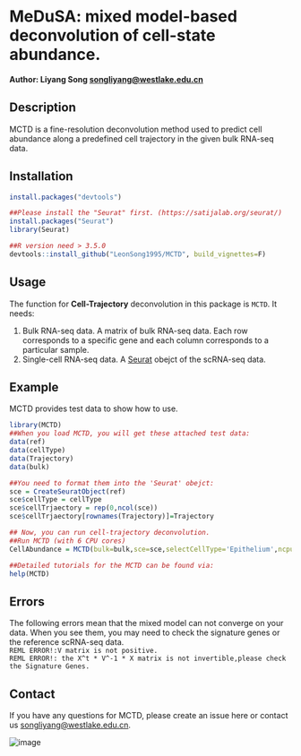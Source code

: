 # MeDuSA: mixed model-based deconvolution of cell-state abundance.

**Author: Liyang Song <songliyang@westlake.edu.cn>**    


## Description
MCTD is a fine-resolution deconvolution method used to predict cell abundance along a predefined cell trajectory in the given bulk RNA-seq data.


## Installation
```R
install.packages("devtools")

##Please install the "Seurat" first. (https://satijalab.org/seurat/)
install.packages("Seurat")
library(Seurat)

##R version need > 3.5.0
devtools::install_github("LeonSong1995/MCTD", build_vignettes=F)
```


## Usage
The function for **Cell-Trajectory** deconvolution in this package is `MCTD`. It needs:  
1. Bulk RNA-seq data.  A matrix of bulk RNA-seq data. Each row corresponds to a specific gene and each column corresponds to a particular sample.
2. Single-cell RNA-seq data. A [Seurat](https://satijalab.org/seurat/) obejct of the scRNA-seq data. 

## Example
MCTD provides test data to show how to use.
```R
library(MCTD)
##When you load MCTD, you will get these attached test data:
data(ref)
data(cellType)
data(Trajectory)
data(bulk)

##You need to format them into the 'Seurat' obejct:
sce = CreateSeuratObject(ref)
sce$cellType = cellType
sce$cellTrjaectory = rep(0,ncol(sce))
sce$cellTrjaectory[rownames(Trajectory)]=Trajectory

## Now, you can run cell-trajectory deconvolution.
##Run MCTD (with 6 CPU cores)
CellAbundance = MCTD(bulk=bulk,sce=sce,selectCellType='Epithelium',ncpu=6)$abundance

##Detailed tutorials for the MCTD can be found via: 
help(MCTD)
```

## Errors
The following errors mean that the mixed model can not converge on your data. When you see them, you may need to check the signature genes or the reference scRNA-seq data.  
`REML ERROR!:V matrix is not positive.`  
`REML ERROR!: the X^t * V^-1 * X matrix is not invertible,please check the Signature Genes.`


## Contact
If you have any questions for MCTD, please create an issue here or contact us <songliyang@westlake.edu.cn>.   

![image](https://github.com/LeonSong1995/MCTD/blob/master/cover.png)
